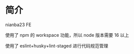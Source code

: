 # 简介

nianba23 FE

使用了 npm 的 workspace 功能，所以 node 版本需要 16 以上

使用了 eslint+husky+lint-staged 进行代码规范管理
